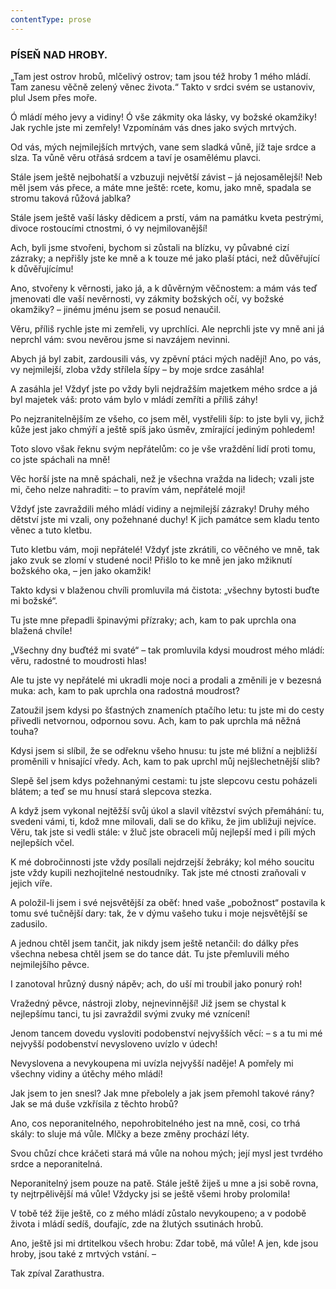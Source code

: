 ```yaml
---
contentType: prose
---
```


### PÍSEŇ NAD HROBY.

„Tam jest ostrov hrobů, mlčelivý ostrov; tam jsou též hroby 1 mého mládí. Tam zanesu věčně zelený věnec života.“ Takto v srdci svém se ustanoviv, plul Jsem přes moře.

Ó mládí mého jevy a vidiny! Ó vše zákmity oka lásky, vy božské okamžiky! Jak rychle jste mi zemřely! Vzpomínám vás dnes jako svých mrtvých.

Od vás, mých nejmilejších mrtvých, vane sem sladká vůně, jíž taje srdce a slza. Ta vůně věru otřásá srdcem a taví je osamělému plavci.

Stále jsem ještě nejbohatší a vzbuzuji největší závist – já nejosamělejší! Neb měl jsem vás přece, a máte mne ještě: rcete, komu, jako mně, spadala se stromu taková růžová jablka?

Stále jsem ještě vaší lásky dědicem a prstí, vám na památku kveta pestrými, divoce rostoucími ctnostmi, ó vy nejmilovanější!

Ach, byli jsme stvořeni, bychom si zůstali na blízku, vy půvabné cizí zázraky; a nepřišly jste ke mně a k touze mé jako plaší ptáci, než důvěřující k důvěřujícímu!

Ano, stvořeny k věrnosti, jako já, a k důvěrným věčnostem: a mám vás teď jmenovati dle vaší nevěrnosti, vy zákmity božských očí, vy božské okamžiky? – jinému jménu jsem se posud nenaučil.

Věru, příliš rychle jste mi zemřeli, vy uprchlíci. Ale neprchli jste vy mně ani já neprchl vám: svou nevěrou jsme si navzájem nevinni.

Abych já byl zabit, zardousili vás, vy zpěvní ptáci mých nadějí! Ano, po vás, vy nejmilejší, zloba vždy střílela šípy – by moje srdce zasáhla!

A zasáhla je! Vždyť jste po vždy byli nejdražším majetkem mého srdce a já byl majetek váš: proto vám bylo v mládí zemříti a příliš záhy!

Po nejzranitelnějším ze všeho, co jsem měl, vystřelili šíp: to jste byli vy, jichž kůže jest jako chmýří a ještě spíš jako úsměv, zmírající jediným pohledem!

Toto slovo však řeknu svým nepřátelům: co je vše vraždění lidí proti tomu, co jste spáchali na mně!

Věc horší jste na mně spáchali, než je všechna vražda na lidech; vzali jste mi, čeho nelze nahraditi: – to pravím vám, nepřátelé moji!

Vždyť jste zavraždili mého mládí vidiny a nejmilejší zázraky! Druhy mého dětství jste mi vzali, ony požehnané duchy! K jich památce sem kladu tento věnec a tuto kletbu.

Tuto kletbu vám, moji nepřátelé! Vždyť jste zkrátili, co věčného ve mně, tak jako zvuk se zlomí v studené noci! Přišlo to ke mně jen jako mžiknutí božského oka, – jen jako okamžik!

Takto kdysi v blaženou chvíli promluvila má čistota: „všechny bytosti buďte mi božské“.

Tu jste mne přepadli špinavými přízraky; ach, kam to pak uprchla ona blažená chvíle!

„Všechny dny buďtéž mi svaté“ – tak promluvila kdysi moudrost mého mládí: věru, radostné to moudrosti hlas!

Ale tu jste vy nepřátelé mi ukradli moje noci a prodali a změnili je v bezesná muka: ach, kam to pak uprchla ona radostná moudrost?

Zatoužil jsem kdysi po šťastných znameních ptačího letu: tu jste mi do cesty přivedli netvornou, odpornou sovu. Ach, kam to pak uprchla má něžná touha? 

Kdysi jsem si slíbil, že se odřeknu všeho hnusu: tu jste mé bližní a nejbližší proměnili v hnisající vředy. Ach, kam to pak uprchl můj nejšlechetnější slib? 

Slepě šel jsem kdys požehnanými cestami: tu jste slepcovu cestu poházeli blátem; a teď se mu hnusí stará slepcova stezka. 

A když jsem vykonal nejtěžší svůj úkol a slavil vítězství svých přemáhání: tu, svedeni vámi, ti, kdož mne milovali, dali se do křiku, že jim ubližuji nejvíce. Věru, tak jste si vedli stále: v žluč jste obraceli můj nejlepší med i píli mých nejlepších včel. 

K mé dobročinnosti jste vždy posílali nejdrzejší žebráky; kol mého soucitu jste vždy kupili nezhojitelné nestoudníky. Tak jste mé ctnosti zraňovali v jejich víře.

A položil-li jsem i své nejsvětější za oběť: hned vaše „pobožnost“ postavila k tomu své tučnější dary: tak, že v dýmu vašeho tuku i moje nejsvětější se zadusilo.

A jednou chtěl jsem tančit, jak nikdy jsem ještě netančil: do dálky přes všechna nebesa chtěl jsem se do tance dát. Tu jste přemluvili mého nejmilejšího pěvce.

I zanotoval hrůzný dusný nápěv; ach, do uší mi troubil jako ponurý roh!

Vražedný pěvce, nástroji zloby, nejnevinnější! Již jsem se chystal k nejlepšímu tanci, tu jsi zavraždil svými zvuky mé vznícení!

Jenom tancem dovedu vysloviti podobenství nejvyšších věcí: – s a tu mi mé nejvyšší podobenství nevysloveno uvízlo v údech! 

Nevyslovena a nevykoupena mi uvízla nejvyšší naděje! A pomřely mi všechny vidiny a útěchy mého mládí! 

Jak jsem to jen snesl? Jak mne přebolely a jak jsem přemohl takové rány? Jak se má duše vzkřísila z těchto hrobů? 

Ano, cos neporanitelného, nepohrobitelného jest na mně, cosi, co trhá skály: to sluje má vůle. Mlčky a beze změny prochází léty. 

Svou chůzí chce kráčeti stará má vůle na nohou mých; její mysl jest tvrdého srdce a neporanitelná. 

Neporanitelný jsem pouze na patě. Stále ještě žiješ u mne a jsi sobě rovna, ty nejtrpělivější má vůle! Vždycky jsi se ještě všemi hroby prolomila! 

V tobě též žije ještě, co z mého mládí zůstalo nevykoupeno; a v podobě života i mládí sedíš, doufajíc, zde na žlutých ssutinách hrobů.

Ano, ještě jsi mi drtitelkou všech hrobu: Zdar tobě, má vůle! A jen, kde jsou hroby, jsou také z mrtvých vstání. –

  

Tak zpíval Zarathustra.
